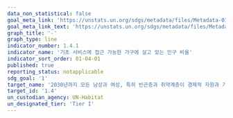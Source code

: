 ```yaml
---
data_non_statistical: false
goal_meta_link: 'https://unstats.un.org/sdgs/metadata/files/Metadata-01-04-01.pdf'
goal_meta_link_text: 'https://unstats.un.org/sdgs/metadata/files/Metadata-01-04-01.pdf'
graph_title: '-'
graph_type: line
indicator_number: 1.4.1
indicator_name: '기초 서비스에 접근 가능한 가구에 살고 있는 인구 비율'
indicator_sort_order: 01-04-01
published: true
reporting_status: notapplicable
sdg_goal: '1'
target_name: '2030년까지 모든 남성과 여성, 특히 빈곤층과 취약계층이 경제적 자원과 기본 서비스, 토지와 기타 형태의 재산에 대한 소유와 통제, 상속, 천연자원, 적정 신기술 및 소액금융을 포함한 금융서비스에 공평하게 접근할 수 있는 권리 보장'
target_id: '1.4'
un_custodian_agency: UN-Habitat
un_designated_tier: 'Tier I'
---
```

